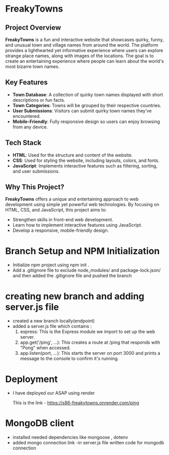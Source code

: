 # FreakyTowns

## Project Overview

**FreakyTowns** is a fun and interactive website that showcases quirky, funny, and unusual town and village names from around the world. The platform provides a lighthearted yet informative experience where users can explore strange place names, along with images of the locations. The goal is to create an entertaining experience where people can learn about the world's most bizarre town names.

## Key Features

- **Town Database**: A collection of quirky town names displayed with short descriptions or fun facts.
- **Town Categories**: Towns will be grouped by their respective countries.
- **User Submissions**: Visitors can submit quirky town names they’ve encountered.
- **Mobile-Friendly**: Fully responsive design so users can enjoy browsing from any device.

## Tech Stack

- **HTML**: Used for the structure and content of the website.
- **CSS**: Used for styling the website, including layouts, colors, and fonts.
- **JavaScript**: Implements interactive features such as filtering, sorting, and user submissions.

## Why This Project?

**FreakyTowns** offers a unique and entertaining approach to web development using simple yet powerful web technologies. By focusing on HTML, CSS, and JavaScript, this project aims to:

- Strengthen skills in front-end web development.
- Learn how to implement interactive features using JavaScript.
- Develop a responsive, mobile-friendly design.


# Branch Setup and NPM Initialization

- Initialize npm project using npm init .
- Add a .gitignore  file to exclude node_modules/ and package-lock.json/ and then added the  .gitignore file  and pushed the branch

# creating new branch and adding server.js file 
- created a new branch locally(endpoint)
- added a server.js file which contains :
   1. express: This is the Express module we import to set up the web server.
   2. app.get('/ping', ...): This creates a route at /ping that responds with "Pong" when accessed.
   3. app.listen(port, ...): This starts the server on port 3000 and prints a message to the console to confirm it's running.
   
# Deployment
- I have deployed our ASAP using render

  This is the link - https://s86-freakytowns.onrender.com/ping


# MongoDB client 
- installed needed dependencies like mongoose , dotenv 
- added mongo connection link 
-in server.js file written code for mongodb connection